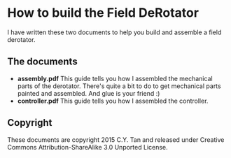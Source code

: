 # How to build the Field DeRotator

I have written these two documents to help you build and assemble a
field derotator.

## The documents

* **assembly.pdf** This guide tells you how I assembled the
  mechanical parts of the derotator. There's quite a bit to do to get
  mechanical parts painted and assembled. And glue is your friend :)
* **controller.pdf** This guide tells you how I assembled the
controller.

## Copyright

These documents are copyright 2015 C.Y. Tan and released under
Creative Commons Attribution-ShareAlike 3.0 Unported License.


